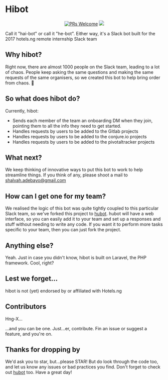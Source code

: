 # Hibot

<p align="center"><a href="http://makeapullrequest.com"><img  alt="PRs Welcome" src="https://img.shields.io/badge/PRs-welcome-brightgreen.svg?style=flat-square"></a>
<img src="https://heroku-badge.herokuapp.com/?app=hibotapp" /></p>

Call it "hai-bot" or call it "he-bot". Either way, it's a Slack bot built for the 2017 hotels.ng remote internship Slack team

## Why hibot?
Right now, there are almost 1000 people on the Slack team, leading to a lot of chaos. People keep asking the same questions and making the same requests of the same organisers, so we created this bot to help bring order from chaos. :slightly_smiling_face:

## So what does hibot do?
Currently, hibot:
* Sends each member of the team an onboarding DM when they join, pointing them to all the info they need to get started.
* Handles requests by users to be added to the Gitlab projects
* Handles requests by users to be added to the conjure.io projects
* Handles requests by users to be added to the pivotaltracker projects

## What next?
We keep thinking of innovative ways to put this bot to work to help streamline things. If you think of any, please shoot a mail to shalvah.adebayo@gmail.com

## How can I get one for my team?
We realised the logic of this bot was quite tightly coupled to this particular Slack team, so we've forked this project to [hubot](https://github.com/Hng-X/dobot). hubot will have a web interface, so you can easily add it to your team and set up a responses and stuff without needing to write any code. If you want it to perform more tasks specific to your team, then you can just fork the project.

## Anything else?
Yeah. Just in case you didn't know, hibot is built on Laravel, the PHP framework. Cool, right?

## Lest we forget...
hibot is not (yet) endorsed by or affiliated with Hotels.ng

## Contributors
Hng-X...

...and you can be one. Just...er, contribute. Fin an issue or suggest a feature, and you're on.

## Thanks for dropping by
We'd ask you to star, but...please STAR! But do look through the code too, and let us know any issues or bad practices you find. Don't forget to check out [hubot](https://github.com/Hng-X/hubot) too. Have a great day!
